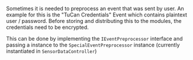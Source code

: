 Sometimes it is needed to preprocess an event that was sent by user. An example for this is the "TuCan Credentials" Event which contains plaintext user / password. Before storing and distributing this to the modules, the credentials need to be encrypted.

This can be done by implementing the `IEventPreprocessor` interface and passing a instance to the `SpecialEventPreprocessor` instance (currently instantiated in `SensorDataController`)